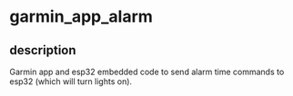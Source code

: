 # garmin_app_alarm
## description
Garmin app and esp32 embedded code to send alarm time commands to esp32 (which will turn lights on). 
